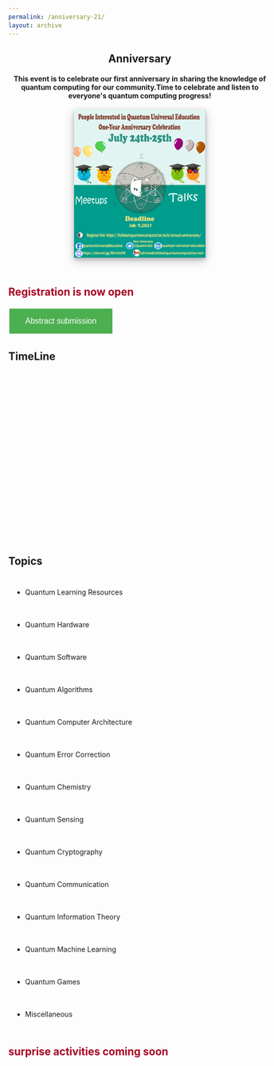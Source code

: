 ```yaml
---
permalink: /anniversary-21/
layout: archive
---
```


<link href="/assets/css/areas.css" rel="stylesheet" type="text/css">
<link rel="shortcut icon" type="image/png"  href="/assets/images/FSQC-small.png" />
<link rel="stylesheet" href="http://netdna.bootstrapcdn.com/font-awesome/4.7.0/css/font-awesome.min.css">
<link rel="stylesheet" href="http://netdna.bootstrapcdn.com/bootstrap/3.3.7/css/bootstrap.min.css">
<link href="http://www.jqueryscript.net/css/jquerysctipttop.css" rel="stylesheet" type="text/css">
<script src="https://cdn.mathjax.org/mathjax/latest/MathJax.js?config=TeX-AMS-MML_HTMLorMML" type="text/javascript"></script>
<style>
.button {
  background-color: #4CAF50; /* Green */
  border: none;
  color: white;
  padding: 16px 32px;
  text-align: center;
  text-decoration: none;
  display: inline-block;
  font-size: 16px;
  margin: 4px 2px;
  transition-duration: 0.4s;
  cursor: pointer;
}

.qontributor {
  background-color: white;
  color: black;
  border: 2px solid #6d2f15;
  width: 100%;
}
.qontributor:hover {
  background-color: #6d2f15;
  color: white;
  width: 100%;
}


.qurator {
  background-color: white;
  color: black;
  border: 2px solid #005853;
  width: 100%;
}
.qurator:hover {
  background-color: #005853;
  color: white;
  width: 100%;
}

* {
  box-sizing: border-box;
}

.column {
  float: left;
  width: 50%;
  padding: 5px;
}

/* Clearfix (clear floats) */
.row::after {
  content: "";
  clear: both;
  display: table;
}

.page__footer {color: #FFFFFF;font-size: 16px;}
.site-logo img {
  max-height: 4rem;
}

.page__footer-copyright {
  font-size: 20px;
}


div p{
text-align: justify;”
}
  
.archive{
display: flex;
align-items: center;
flex-direction: column;
} 
* {
  box-sizing: border-box;
}

/* Create two equal columns that floats next to each other */
.column {
  float: left;
  width: 45%;
  padding: 10px;
  height: 700px /* Should be removed. Only for demonstration */
}

/* Clear floats after the columns */
.row:after {
  content: "";
  display: table;
  clear: both;
} 
  
* {
  box-sizing: border-box;
}

body {
  font-family: Helvetica, sans-serif;
}

/* The actual timeline (the vertical ruler) */
.timeline {
  position: relative;
  max-width: 1200px;
  margin: 0 auto;
}

/* The actual timeline (the vertical ruler) */
.timeline::after {
  content: '';
  position: absolute;
  width: 6px;
  background-color: #00833C;
  top: 0;
  bottom: 0;
  left: 50%;
  margin-left: -3px;
}

/* Container around content */
.container {
  padding: 10px 40px;
  position: relative;
  background-color: inherit;
  width: 50%;
}

/* The circles on the timeline */
.container::after {
  content: '';
  position: absolute;
  width: 25px;
  height: 25px;
  right: -17px;
  background-color: white;
  border: 4px solid #280A7D;
  top: 15px;
  border-radius: 50%;
  z-index: 1;
}

/* Place the container to the left */
.left {
  left: 0;
}

/* Place the container to the right */
.right {
  left: 50%;
}

/* Add arrows to the left container (pointing right) */
.left::before {
  content: " ";
  height: 0;
  position: absolute;
  top: 22px;
  width: 0;
  z-index: 1;
  right: 30px;
  border: medium solid grey;
  border-width: 10px 0 10px 10px;
  border-color: transparent transparent transparent white;
}

/* Add arrows to the right container (pointing left) */
.right::before {
  content: " ";
  height: 0;
  position: absolute;
  top: 22px;
  width: 0;
  z-index: 1;
  left: 30px;
  border: medium solid grey;
  border-width: 10px 10px 10px 0;
  border-color: transparent white transparent transparent;
}

/* Fix the circle for containers on the right side */
.right::after {
  left: -16px;
}

/* The actual content */
.content {
  padding: 20px 30px;
  background-color: #A70024;
  position: relative;
  color: white;
  border-radius: 6px;
}

/* Media queries - Responsive timeline on screens less than 600px wide */
@media screen and (max-width: 600px) {
  /* Place the timelime to the left */
  .timeline::after {
  left: 31px;
  }
  
  /* Full-width containers */
  .container {
  width: 100%;
  padding-left: 70px;
  padding-right: 25px;
  }
  
  /* Make sure that all arrows are pointing leftwards */
  .container::before {
  left: 60px;
  border: medium solid white;
  border-width: 10px 10px 10px 0;
  border-color: transparent white transparent transparent;
  }

  /* Make sure all circles are at the same spot */
  .left::after, .right::after {
  left: 15px;
  }
  
  /* Make all right containers behave like the left ones */
  .right {
  left: 0%;
  }
} 
</style>
<!-- Header -->

<header class="w3-container w3-padding-32" id="home" style="position:relative;text-align:center">

<div class="w3-container w3-padding-32" id="projects" style="width: 55vw;">
    <h2 class="w3-border-bottom w3-border-light-grey w3-padding-16">Anniversary</h2>
    <!--h4>This event is to celebrate our first anniversary in sharing the knowledge of quantum computing and for our community to share ideas, thoughts and their knowledge throughout this year.</h4-->
  <h4>This event is to celebrate our first anniversary in sharing the knowledge of quantum computing for our community.Time to celebrate and listen to everyone's quantum computing progress!</h4>
  </div>
<div style="width: 55vw">
      <!--h4>Time to celebrate and listen to everyone's quantum computing progress.</h4-->
  <img src="/assets/images/event.png" style="background-color: white;box-shadow: 0 4px 8px 0 rgba(0, 0, 0, 0.2), 0 6px 20px 0 rgba(0, 0, 0, 0.19);display: block;  margin-left: auto;  margin-right: auto;  width: 50%;">
</div>
</header>
<div class="w3-container w3-padding-32" style="width: 40vw" >   
<h2 style="color:#A70024">Registration is now open</h2>
<button class="button qurator"  onclick="document.location='https://quantumuniversaled.typeform.com/to/hG70hI38'">Abstract submission</button>

  
</div>  
<div class="w3-container w3-padding-32" style="width: 55vw" >   
<div class="w3-container w3-padding-32" style="width: 55vw" >   
<h4></h4>
</div>  
<div class="w3-container w3-padding-32" id="projects" style="width: 55vw;">
    <h2 class="w3-border-bottom w3-border-light-grey w3-padding-16">TimeLine</h2> 
<div class="timeline">
  <div class="container left">
    <div class="content">
    <h2 style="color:#FFFFFF">Open enrollment</h2>
<p style="color:#FFFFFF">June 14th, 2021</p>
  </div>
  </div>
  <div class="container right">
    <div class="content">
    <h2 style="color:#FFFFFF">Close enrollment</h2>
    <p style="color:#FFFFFF">July 9th, 2021</p>
  </div>
  </div>
  <div class="container left">
    <div class="content">  
    <h2 style="color:#FFFFFF">Abstracts deadline</h2>
    <p style="color:#FFFFFF">July 16th, 2021</p>
  </div>
  </div>
  <div class="container right">
    <div class="content">  
  <h2 style="color:#FFFFFF">Event Days</h2>
  <p style="color:#FFFFFF">July 24th and 25th, 2021</p>
    </div>
  </div>
</div>  

  </div>
<div class="w3-container w3-padding-32" style="width: 55vw;"> 
  <h2 class="w3-border-bottom w3-border-light-grey w3-padding-16">Topics</h2>
  <div style="width:100%">
  <div style="padding: 10px; display: inline-block;width:47%"><ul><li>Quantum Learning Resources</li></ul></div>
  <div style="padding: 10px; display: inline-block;width:47%"><ul><li>Quantum Hardware</li></ul></div>
  </div>
  <div style="width:100%">
  <div style="padding: 10px; display: inline-block;width:47%"><ul><li>Quantum Software</li></ul></div>
  <div style="padding: 10px; display: inline-block;width:47%"><ul><li>Quantum Algorithms</li></ul></div>
  </div>
  <div style="width:100%">
  <div style="padding: 10px; display: inline-block;width:47%"><ul><li>Quantum Computer Architecture</li></ul></div>
  <div style="padding: 10px; display: inline-block;width:47%"><ul><li>Quantum Error Correction</li></ul></div>
  </div>
  <div style="width:100%">
  <div style="padding: 10px; display: inline-block;width:47%"><ul><li>Quantum Chemistry</li></ul></div>
  <div style="padding: 10px; display: inline-block;width:47%"><ul><li>Quantum Sensing</li></ul></div>
  </div>
  <div style="width:100%">
  <div style="padding: 10px; display: inline-block;width:47%"><ul><li>Quantum Cryptography</li></ul></div>
  <div style="padding: 10px; display: inline-block;width:47%"><ul><li>Quantum Communication</li></ul></div>
  </div>
  <div style="width:100%">
  <div style="padding: 10px; display: inline-block;width:47%"><ul><li>Quantum  Information Theory</li></ul></div>
  <div style="padding: 10px; display: inline-block;width:47%"><ul><li>Quantum Machine Learning</li></ul></div>
  </div>
  <div style="width:100%">
  <div style="padding: 10px; display: inline-block;width:47%"><ul><li>Quantum Games</li></ul></div>
  <div style="padding: 10px; display: inline-block;width:47%"><ul><li>Miscellaneous</li></ul></div>
  </div>
</div>


</div>

<div class="w3-container w3-padding-32" style="width: 55vw;"> 
  <h2 class="w3-border-bottom w3-border-light-grey w3-padding-16" style="color:#A70024">surprise activities coming soon</h2>
</div>


<!-- End page content -->
